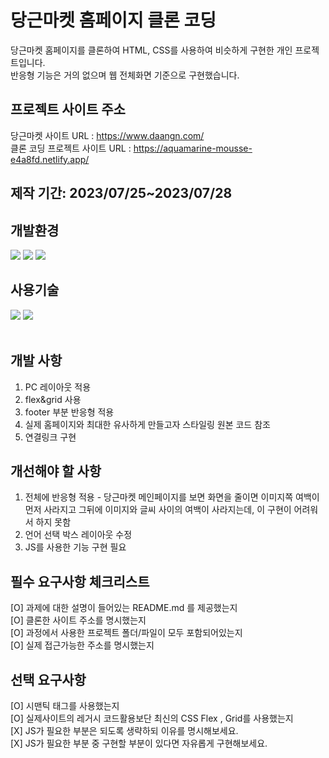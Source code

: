 # 당근마켓 홈페이지 클론 코딩 
당근마켓 홈페이지를 클론하여 HTML, CSS를 사용하여 비슷하게 구현한 개인 프로젝트입니다. <br>
반응형 기능은 거의 없으며 웹 전체화면 기준으로 구현했습니다.

## 프로젝트 사이트 주소
당근마켓 사이트 URL : https://www.daangn.com/ <br>
클론 코딩 프로젝트 사이트 URL : https://aquamarine-mousse-e4a8fd.netlify.app/

## 제작 기간: 2023/07/25~2023/07/28

## 개발환경
<div>
  <img src="https://img.shields.io/badge/visual studio code-007ACC?style=for-the-badge&logo=visual studio&logoColor=white">
  <img src="https://img.shields.io/badge/github-181717?style=for-the-badge&logo=github&logoColor=white">
  <img src="https://img.shields.io/badge/git-F05032?style=for-the-badge&logo=git&logoColor=white">
</div>
  
## 사용기술
<div>
  <img src="https://img.shields.io/badge/css-1572B6?style=for-the-badge&logo=css3&logoColor=white"> 
  <img src="https://img.shields.io/badge/HTML5-E34F26?style=for-the-badge&logo=html5&logoColor=white">
  </div>
<br>

## 개발 사항
1. PC 레이아웃 적용
2. flex&grid 사용
3. footer 부분 반응형 적용
4. 실제 홈페이지와 최대한 유사하게 만들고자 스타일링 원본 코드 참조
5. 연결링크 구현

## 개선해야 할 사항
1. 전체에 반응형 적용 - 당근마켓 메인페이지를 보면 화면을 줄이면 이미지쪽 여백이 먼저 사라지고 그뒤에 이미지와 글씨 사이의 여백이 사라지는데, 이 구현이 어려워서 하지 못함
2. 언어 선택 박스 레이아웃 수정
3. JS를 사용한 기능 구현 필요

## 필수 요구사항 체크리스트
[O] 과제에 대한 설명이 들어있는 README.md 를 제공했는지<br>
[O] 클론한 사이트 주소를 명시했는지<br>
[O] 과정에서 사용한 프로젝트 폴더/파일이 모두 포함되어있는지<br>
[O] 실제 접근가능한 주소를 명시했는지<br>

## 선택 요구사항
[O] 시맨틱 태그를 사용했는지<br>
[O] 실제사이트의 레거시 코드활용보단 최신의 CSS Flex , Grid를 사용했는지<br>
[X] JS가 필요한 부분은 되도록 생략하되 이유를 명시해보세요.<br>
[X] JS가 필요한 부분 중 구현할 부분이 있다면 자유롭게 구현해보세요.
